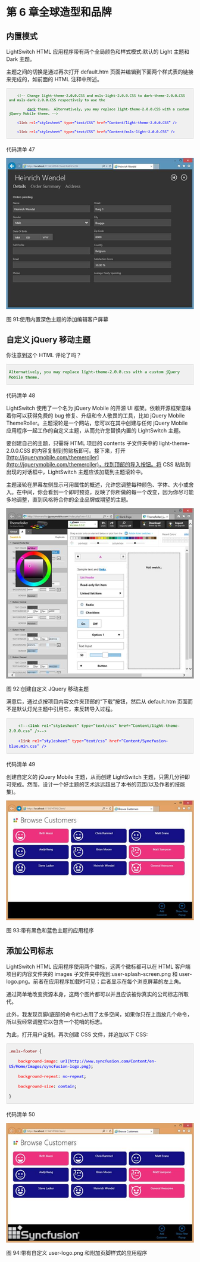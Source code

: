 # 第 6 章全球造型和品牌

## 内置模式

LightSwitch HTML 应用程序带有两个全局颜色和样式模式:默认的 Light 主题和 Dark 主题。

主题之间的切换是通过再次打开 default.htm 页面并编辑到下面两个样式表的链接来完成的，如前面的 HTML 注释中所述。

![](img/image139.png)

代码清单 47

![](img/image140.jpg)

图 91:使用内置深色主题的添加编辑客户屏幕

## 自定义 jQuery 移动主题

你注意到这个 HTML 评论了吗？

![](img/image141.png)

代码清单 48

LightSwitch 使用了一个名为 jQuery Mobile 的开源 UI 框架。依赖开源框架意味着你可以获得免费的 bug 修复、升级和令人敬畏的工具，比如 jQuery Mobile ThemeRoller。主题滚轮是一个网站，您可以在其中创建与任何 jQuery Mobile 应用程序一起工作的自定义主题，从而允许您替换内置的 LightSwitch 主题。

要创建自己的主题，只需将 HTML 项目的 contents 子文件夹中的 light-theme-2.0.0.CSS 的内容复制到剪贴板即可。接下来，打开[http://jquerymobile.com/themeroller](http://jquerymobile.com/themeroller)，找到顶部的导入按钮。将 CSS 粘贴到出现的对话框中，LightSwitch 主题应该加载到主题滚轮中。

主题滚轮在屏幕左侧显示可用属性的概述，允许您调整每种颜色、字体、大小或舍入。在中间，你会看到一个即时预览，反映了你所做的每一个改变，因为你尽可能多地调整，直到风格符合你的企业品牌或期望的主题。

![](img/image142.jpg)

图 92:创建自定义 JQuery 移动主题

满意后，通过点按项目内容文件夹顶部的“下载”按钮，然后从 default.htm 页面而不是默认灯光主题中引用它，来反转导入过程。

![](img/image143.png)

代码清单 49

创建自定义的 jQuery Mobile 主题，从而创建 LightSwitch 主题，只需几分钟即可完成。然而，设计一个好主题的艺术远远超出了本书的范围(以及作者的技能集)。

![](img/image144.jpg)

图 93:带有黑色和蓝色主题的应用程序

## 添加公司标志

LightSwitch HTML 应用程序使用两个徽标，这两个徽标都可以在 HTML 客户端项目的内容文件夹的 images 子文件夹中找到:user-splash-screen.png 和 user-logo.png。前者在应用程序加载时可见；后者显示在每个浏览屏幕的左上角。

通过简单地改变资源本身，这两个图片都可以并且应该被你真实的公司标志所取代。

此外，我发现页脚(底部的命令栏)占用了太多空间，如果你只在上面放几个命令，所以我经常调整它以包含一个花哨的标志。

为此，打开用户定制。再次创建 CSS 文件，并追加以下 CSS:

![](img/image145.png)

代码清单 50

![](img/image146.jpg)

图 94:带有自定义 user-logo.png 和附加页脚样式的应用程序